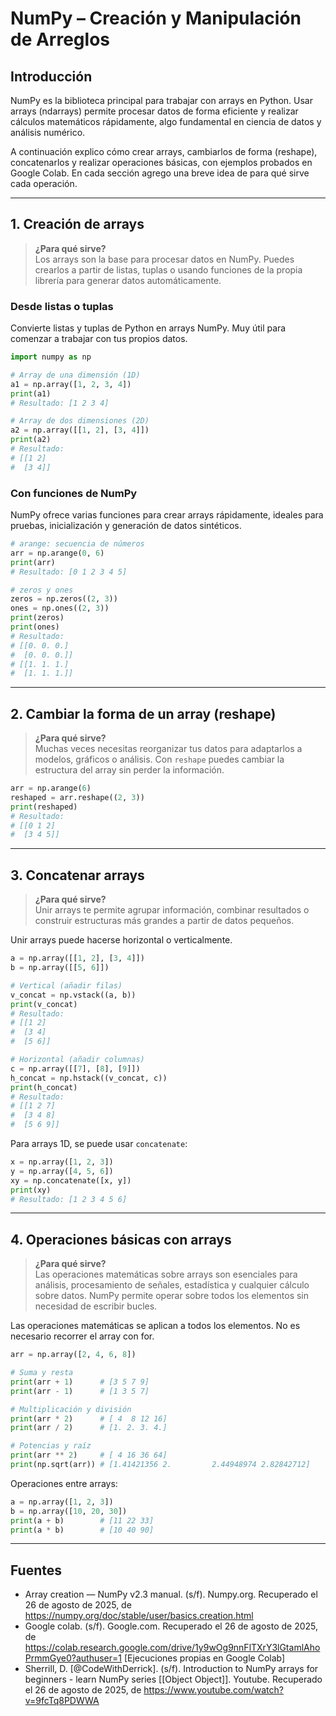 # NumPy – Creación y Manipulación de Arreglos

## Introducción

NumPy es la biblioteca principal para trabajar con arrays en Python. Usar arrays (ndarrays) permite procesar datos de forma eficiente y realizar cálculos matemáticos rápidamente, algo fundamental en ciencia de datos y análisis numérico.

A continuación explico cómo crear arrays, cambiarlos de forma (reshape), concatenarlos y realizar operaciones básicas, con ejemplos probados en Google Colab. En cada sección agrego una breve idea de para qué sirve cada operación.

---

## 1. Creación de arrays

> **¿Para qué sirve?**  
> Los arrays son la base para procesar datos en NumPy. Puedes crearlos a partir de listas, tuplas o usando funciones de la propia librería para generar datos automáticamente.

### Desde listas o tuplas

Convierte listas y tuplas de Python en arrays NumPy. Muy útil para comenzar a trabajar con tus propios datos.

```python
import numpy as np

# Array de una dimensión (1D)
a1 = np.array([1, 2, 3, 4])
print(a1)
# Resultado: [1 2 3 4]

# Array de dos dimensiones (2D)
a2 = np.array([[1, 2], [3, 4]])
print(a2)
# Resultado:
# [[1 2]
#  [3 4]]
```

### Con funciones de NumPy

NumPy ofrece varias funciones para crear arrays rápidamente, ideales para pruebas, inicialización y generación de datos sintéticos.

```python
# arange: secuencia de números
arr = np.arange(0, 6)
print(arr)
# Resultado: [0 1 2 3 4 5]

# zeros y ones
zeros = np.zeros((2, 3))
ones = np.ones((2, 3))
print(zeros)
print(ones)
# Resultado:
# [[0. 0. 0.]
#  [0. 0. 0.]]
# [[1. 1. 1.]
#  [1. 1. 1.]]
```

---

## 2. Cambiar la forma de un array (reshape)

> **¿Para qué sirve?**  
> Muchas veces necesitas reorganizar tus datos para adaptarlos a modelos, gráficos o análisis. Con `reshape` puedes cambiar la estructura del array sin perder la información.

```python
arr = np.arange(6)
reshaped = arr.reshape((2, 3))
print(reshaped)
# Resultado:
# [[0 1 2]
#  [3 4 5]]
```

---

## 3. Concatenar arrays

> **¿Para qué sirve?**  
> Unir arrays te permite agrupar información, combinar resultados o construir estructuras más grandes a partir de datos pequeños.

Unir arrays puede hacerse horizontal o verticalmente.

```python
a = np.array([[1, 2], [3, 4]])
b = np.array([[5, 6]])

# Vertical (añadir filas)
v_concat = np.vstack((a, b))
print(v_concat)
# Resultado:
# [[1 2]
#  [3 4]
#  [5 6]]

# Horizontal (añadir columnas)
c = np.array([[7], [8], [9]])
h_concat = np.hstack((v_concat, c))
print(h_concat)
# Resultado:
# [[1 2 7]
#  [3 4 8]
#  [5 6 9]]
```

Para arrays 1D, se puede usar `concatenate`:

```python
x = np.array([1, 2, 3])
y = np.array([4, 5, 6])
xy = np.concatenate([x, y])
print(xy)
# Resultado: [1 2 3 4 5 6]
```

---

## 4. Operaciones básicas con arrays

> **¿Para qué sirve?**  
> Las operaciones matemáticas sobre arrays son esenciales para análisis, procesamiento de señales, estadística y cualquier cálculo sobre datos. NumPy permite operar sobre todos los elementos sin necesidad de escribir bucles.

Las operaciones matemáticas se aplican a todos los elementos. No es necesario recorrer el array con for.

```python
arr = np.array([2, 4, 6, 8])

# Suma y resta
print(arr + 1)      # [3 5 7 9]
print(arr - 1)      # [1 3 5 7]

# Multiplicación y división
print(arr * 2)      # [ 4  8 12 16]
print(arr / 2)      # [1. 2. 3. 4.]

# Potencias y raíz
print(arr ** 2)     # [ 4 16 36 64]
print(np.sqrt(arr)) # [1.41421356 2.         2.44948974 2.82842712]
```

Operaciones entre arrays:

```python
a = np.array([1, 2, 3])
b = np.array([10, 20, 30])
print(a + b)        # [11 22 33]
print(a * b)        # [10 40 90]
```

---

## Fuentes

- Array creation — NumPy v2.3 manual. (s/f). Numpy.org. Recuperado el 26 de agosto de 2025, de https://numpy.org/doc/stable/user/basics.creation.html
- Google colab. (s/f). Google.com. Recuperado el 26 de agosto de 2025, de https://colab.research.google.com/drive/1y9wOg9nnFlTXrY3lGtamlAhoPrmmGye0?authuser=1 [Ejecuciones propias en Google Colab] 
- Sherrill, D. [@CodeWithDerrick]. (s/f). Introduction to NumPy arrays for beginners - learn NumPy series [[Object Object]]. Youtube. Recuperado el 26 de agosto de 2025, de https://www.youtube.com/watch?v=9fcTq8PDWWA


